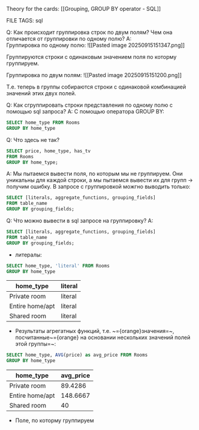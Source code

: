 
Theory for the cards: [[Grouping, GROUP BY operator - SQL]]

FILE TAGS: sql


Q: Как происходит группировка строк по двум полям? Чем она отличается от группировки по одному полю?
A:   
Группировка по одному полю:
![[Pasted image 20250915151347.png]]
	
Группируются строки с одинаковым значением поля по которму группируем.
	
Группировка по двум полям:
![[Pasted image 20250915151200.png]]
	
Т.е. теперь в группы собираются строки с одинаковой комбинацией значений этих двух полей.
<!--ID: 1757943720434-->


Q: Как сгруппировать строки представления по одному полю с помощью sql запроса?
A: С помощью оператора GROUP BY:
```sql
SELECT home_type FROM Rooms
GROUP BY home_type
```
<!--ID: 1757943644308-->


Q: Что здесь не так?
```sql
SELECT price, home_type, has_tv
FROM Rooms
GROUP BY home_type;
```
A: Мы пытаемся вывести поля, по которым мы не группируем. Они уникальны для каждой строки, а мы пытаемся вывести их для групп -> получим ошибку.
В запросе с группировкой можгно выводить только:
```sql
SELECT [literals, aggregate_functions, grouping_fields]
FROM table_name
GROUP BY grouping_fields;
```
<!--ID: 1757943644331-->


Q: Что можно вывести в sql запросе на группировку?
A:   
```sql
SELECT [literals, aggregate_functions, grouping_fields]
FROM table_name
GROUP BY grouping_fields;
```
	
- литералы:
```sql
SELECT home_type, 'literal' FROM Rooms
GROUP BY home_type
```
	
|home_type|literal|
|---|---|
|Private room|literal|
|Entire home/apt|literal|
|Shared room|literal|
	
- Результаты агрегатных функций, т.е. ~={orange}значения=~, посчитанные~={orange} на основании нескольких значений полей этой группы=~:
```sql
SELECT home_type, AVG(price) as avg_price FROM Rooms
GROUP BY home_type
```
	
|home_type|avg_price|
|---|---|
|Private room|89.4286|
|Entire home/apt|148.6667|
|Shared room|40|
	
- Поле, по которму группируем
<!--ID: 1757943644339-->



